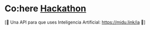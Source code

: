 # Co:here [Hackathon](https://discord.com/channels/741237973663612969/1065935439380365322)

[🦑 Una API para que uses Inteligencia Artificial: https://midu.link/ia 🦑]
